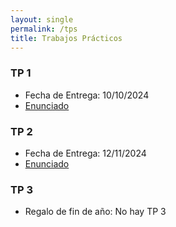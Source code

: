 ```yaml
---
layout: single
permalink: /tps
title: Trabajos Prácticos
---
```


### TP 1
- Fecha de Entrega: 10/10/2024
- [Enunciado](../assets/pdf/TP1-2c2024.pdf)

### TP 2
- Fecha de Entrega: 12/11/2024
- [Enunciado](../assets/pdf/TP2-2c2024.pdf)

### TP 3
- Regalo de fin de año: No hay TP 3
